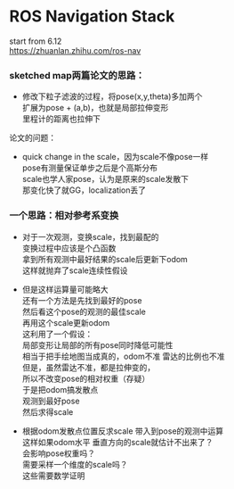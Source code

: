 ROS Navigation Stack
====================

start from 6.12  
https://zhuanlan.zhihu.com/ros-nav  

### sketched map两篇论文的思路：  
*   修改下粒子滤波的过程，将pose(x,y,theta)多加两个  
    扩展为pose + (a,b)，也就是局部拉伸变形  
    里程计的距离也拉伸下  

论文的问题：  
*   quick change in the scale，因为scale不像pose一样  
    pose有测量保证单步之后是个高斯分布  
    scale也学人家pose，认为是原来的scale发散下  
    那变化快了就GG，localization丢了  


### 一个思路：相对参考系变换  
*   对于一次观测，变换scale，找到最配的  
    变换过程中应该是个凸函数  
    拿到所有观测中最好结果的scale后更新下odom  
    这样就抛弃了scale连续性假设  

*   但是这样运算量可能略大  
    还有一个方法是先找到最好的pose  
    然后看这个pose的观测的最佳scale  
    再用这个scale更新odom  
    这利用了一个假设：  
    局部变形让局部的所有pose同时降低可能性    
    相当于把手绘地图当成真的，odom不准  雷达的比例也不准  
    但是，虽然雷达不准，都是拉伸变的，  
    所以不改变pose的相对权重（存疑）  
    于是把odom搞发散点  
    观测到最好pose  
    然后求得scale  

*   根据odom发散点位置反求scale
    带入到pose的观测中运算  
    这样如果odom水平 垂直方向的scale就估计不出来了？  
    会影响pose权重吗？  
    需要采样一个维度的scale吗？  
    这些需要数学证明  